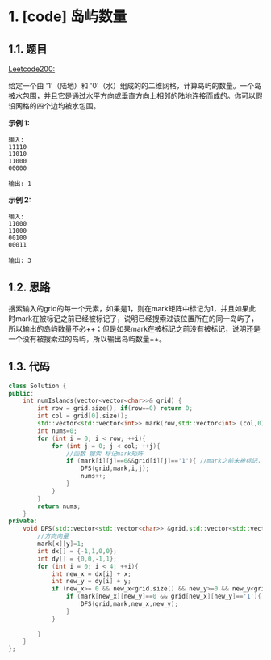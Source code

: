 # 1. [code] 岛屿数量

## 1.1. 题目

[Leetcode200:](https://leetcode-cn.com/problems/number-of-islands)

给定一个由 '1'（陆地）和 '0'（水）组成的的二维网格，计算岛屿的数量。一个岛被水包围，并且它是通过水平方向或垂直方向上相邻的陆地连接而成的。你可以假设网格的四个边均被水包围。

**示例 1:**
```
输入:
11110
11010
11000
00000

输出: 1
```
**示例 2:**
```
输入:
11000
11000
00100
00011

输出: 3
```


## 1.2. 思路

搜索输入的grid的每一个元素，如果是1，则在mark矩阵中标记为1，并且如果此时mark在被标记之前已经被标记了，说明已经搜索过该位置所在的同一岛屿了，所以输出的岛屿数量不必++；但是如果mark在被标记之前没有被标记，说明还是一个没有被搜索过的岛屿，所以输出岛屿数量++。

## 1.3. 代码

```c++
class Solution {
public:
    int numIslands(vector<vector<char>>& grid) {
        int row = grid.size(); if(row==0) return 0;
        int col = grid[0].size();
        std::vector<std::vector<int>> mark(row,std::vector<int> (col,0)); //mark矩阵
        int nums=0;
        for (int i = 0; i < row; ++i){
            for (int j = 0; j < col; ++j){
                //函数 搜索 标记mark矩阵
                if (mark[i][j]==0&&grid[i][j]=='1'){ //mark之前未被标记，且此处是陆地
                    DFS(grid,mark,i,j);
                    nums++;
                }
            }
        }
        return nums;
    }
private:
    void DFS(std::vector<std::vector<char>> &grid,std::vector<std::vector<int>> &mark, int x, int y){
        //方向向量
        mark[x][y]=1;
        int dx[] = {-1,1,0,0};
        int dy[] = {0,0,-1,1};
        for (int i = 0; i < 4; ++i){
            int new_x = dx[i] + x;
            int new_y = dy[i] + y;
            if (new_x>= 0 && new_x<grid.size() && new_y>=0 && new_y<grid[new_x].size()){
                if (mark[new_x][new_y]==0 && grid[new_x][new_y]=='1'){
                    DFS(grid,mark,new_x,new_y);
                }
            }
            
        }
    }
};
```